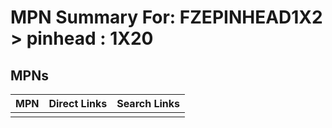 



# MPN Summary For: FZEPINHEAD1X2 > pinhead : 1X20

## MPNs
  

|MPN|Direct Links|Search Links|
| :--- | :--- | :--- |
||||
